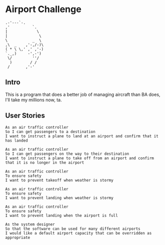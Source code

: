 Airport Challenge
=================

```
.-'---`-.
,'          `.
|             \
|              \
\           _  \
,\  _    ,'-,/-)\
( * \ \,' ,' ,'-)
`._,)     -',-')
 \/         ''/
  )        / /
 /       ,'-'

```

Intro
-----

This is a program that does a better job of managing aircraft than BA does, I'll take my millions now, ta.


User Stories
------------

```
As an air traffic controller
So I can get passengers to a destination
I want to instruct a plane to land at an airport and confirm that it has landed

As an air traffic controller
So I can get passengers on the way to their destination
I want to instruct a plane to take off from an airport and confirm that it is no longer in the airport

As an air traffic controller
To ensure safety
I want to prevent takeoff when weather is stormy

As an air traffic controller
To ensure safety
I want to prevent landing when weather is stormy

As an air traffic controller
To ensure safety
I want to prevent landing when the airport is full

As the system designer
So that the software can be used for many different airports
I would like a default airport capacity that can be overridden as appropriate
```
